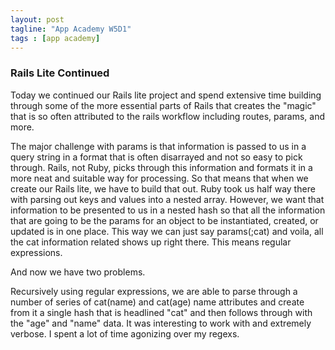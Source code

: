 ```yaml
---
layout: post
tagline: "App Academy W5D1"
tags : [app academy]
---
```



### Rails Lite Continued

Today we continued our Rails lite project and spend extensive time building through some of the more essential parts of Rails that creates the "magic" that is so often attributed to the rails workflow including routes, params, and more.

The major challenge with params is that information is passed to us in a query string in a format that is often disarrayed and not so easy to pick through. Rails, not Ruby, picks through this information and formats it in a more neat and suitable way for processing. So that means that when we create our Rails lite, we have to build that out. Ruby took us half way there with parsing out keys and values into a nested array. However, we want that information to be presented to us in a nested hash so that all the information that are going to be the params for an object to be instantiated, created, or updated is in one place. This way we can just say params(;cat) and voila, all the cat information related shows up right there. This means regular expressions.

And now we have two problems.

Recursively using regular expressions, we are able to parse through a number of series of cat(name) and cat(age) name attributes and create from it a single hash that is headlined "cat" and then follows through with the "age" and "name" data. It was interesting to work with and extremely verbose. I spent a lot of time agonizing over my regexs.